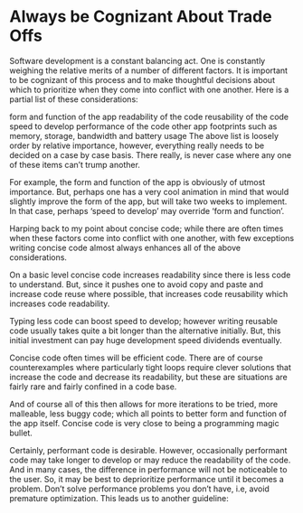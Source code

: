 # Always be Cognizant About Trade Offs

Software development is a constant balancing act. One is constantly weighing the relative merits of a number of different 
factors. It is important to be cognizant of this process and to make thoughtful decisions about which to prioritize when they 
come into conflict with one another. Here is a partial list of these considerations:

form and function of the app
readability of the code
reusability of the code
speed to develop
performance of the code
other app footprints such as memory, storage, bandwidth and battery usage
The above list is loosely order by relative importance, however, everything really needs to be decided on a case by case 
basis. There really, is never case where any one of these items can’t trump another.

For example, the form and function of the app is obviously of utmost importance. But, perhaps one has a very cool animation in 
mind that would slightly improve the form of the app, but will take two weeks to implement. In that case, perhaps ‘speed to 
develop’ may override ‘form and function’.

Harping back to my point about concise code; while there are often times when these factors come into conflict with one 
another, with few exceptions writing concise code almost always enhances all of the above considerations.

On a basic level concise code increases readability since there is less code to understand. But, since it pushes one to avoid 
copy and paste and increase code reuse where possible, that increases code reusability which increases code readability.

Typing less code can boost speed to develop; however writing reusable code usually takes quite a bit longer than the 
alternative initially. But, this initial investment can pay huge development speed dividends eventually.

Concise code often times will be efficient code. There are of course counterexamples where particularly tight loops require 
clever solutions that increase the code and decrease its readability, but these are situations are fairly rare and fairly 
confined in a code base.

And of course all of this then allows for more iterations to be tried, more malleable, less buggy code; which all points to 
better form and function of the app itself. Concise code is very close to being a programming magic bullet.

Certainly, performant code is desirable. However, occasionally performant code may take longer to develop or may reduce the 
readability of the code. And in many cases, the difference in performance will not be noticeable to the user. So, it may be 
best to deprioritize performance until it becomes a problem. Don’t solve performance problems you don’t have, i.e, avoid 
premature optimization. This leads us to another guideline:
